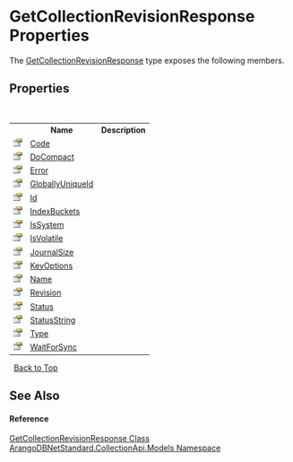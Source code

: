 # GetCollectionRevisionResponse Properties
 

The <a href="6c8a891b-e2a1-0a19-ac73-3bf0c6ace3b0">GetCollectionRevisionResponse</a> type exposes the following members.


## Properties
&nbsp;<table><tr><th></th><th>Name</th><th>Description</th></tr><tr><td>![Public property](media/pubproperty.gif "Public property")</td><td><a href="55764993-1d9f-2c7a-943b-ec909face2a8">Code</a></td><td /></tr><tr><td>![Public property](media/pubproperty.gif "Public property")</td><td><a href="9e0b6099-5c33-4dd0-da2c-22ccf31013f0">DoCompact</a></td><td /></tr><tr><td>![Public property](media/pubproperty.gif "Public property")</td><td><a href="50bace6b-1144-e683-137e-b0efd8b6dad7">Error</a></td><td /></tr><tr><td>![Public property](media/pubproperty.gif "Public property")</td><td><a href="7bbf7825-c0ab-ff30-9ac0-a08a06ffafb6">GloballyUniqueId</a></td><td /></tr><tr><td>![Public property](media/pubproperty.gif "Public property")</td><td><a href="780e3259-8c0d-6663-963f-155a74bfcfdf">Id</a></td><td /></tr><tr><td>![Public property](media/pubproperty.gif "Public property")</td><td><a href="f5078642-25df-1579-93db-99d0720394c8">IndexBuckets</a></td><td /></tr><tr><td>![Public property](media/pubproperty.gif "Public property")</td><td><a href="b0d10c9c-b5cd-c111-14d8-de0ebe25f23a">IsSystem</a></td><td /></tr><tr><td>![Public property](media/pubproperty.gif "Public property")</td><td><a href="ef303907-3294-afa9-4dcd-93d55d65ca2f">IsVolatile</a></td><td /></tr><tr><td>![Public property](media/pubproperty.gif "Public property")</td><td><a href="03ac42f8-7a88-9207-2b58-a0cc1718bcd2">JournalSize</a></td><td /></tr><tr><td>![Public property](media/pubproperty.gif "Public property")</td><td><a href="5a6765f6-c89c-2593-dbe7-d4bcb541bca3">KeyOptions</a></td><td /></tr><tr><td>![Public property](media/pubproperty.gif "Public property")</td><td><a href="44b3a435-11c0-23bd-d602-048fb2ae607a">Name</a></td><td /></tr><tr><td>![Public property](media/pubproperty.gif "Public property")</td><td><a href="24065cf2-9ada-67aa-661e-41bca5b5c921">Revision</a></td><td /></tr><tr><td>![Public property](media/pubproperty.gif "Public property")</td><td><a href="d2af9534-2640-366e-6a51-5792cc448bc9">Status</a></td><td /></tr><tr><td>![Public property](media/pubproperty.gif "Public property")</td><td><a href="631921c5-c695-6792-97f9-ff2fce2da700">StatusString</a></td><td /></tr><tr><td>![Public property](media/pubproperty.gif "Public property")</td><td><a href="d0ccb0aa-a2ae-c4ac-a95d-a7e347fe4645">Type</a></td><td /></tr><tr><td>![Public property](media/pubproperty.gif "Public property")</td><td><a href="f664ad50-100b-3ccc-7bde-35317d2db154">WaitForSync</a></td><td /></tr></table>&nbsp;
<a href="#getcollectionrevisionresponse-properties">Back to Top</a>

## See Also


#### Reference
<a href="6c8a891b-e2a1-0a19-ac73-3bf0c6ace3b0">GetCollectionRevisionResponse Class</a><br /><a href="eddef630-2e74-9b99-ee5b-91305adea48b">ArangoDBNetStandard.CollectionApi.Models Namespace</a><br />